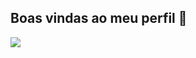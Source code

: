 ## Boas vindas ao meu perfil 💙
![](https://media.tenor.com/KH-sKZhhQG4AAAAM/sung-jin-woo-solo-leveling.gif)
